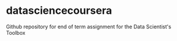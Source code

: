 # datasciencecoursera
Github repository for end of term assignment for the Data Scientist's Toolbox
